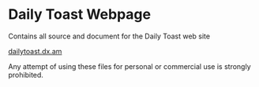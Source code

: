 # Daily Toast Webpage
Contains all source and document for the Daily Toast web site

[dailytoast.dx.am](http:/www.dailytoast.dx.am)

Any attempt of using these files for personal or commercial use is strongly prohibited.
